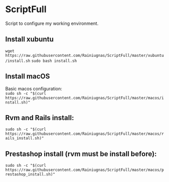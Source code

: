 # ScriptFull
Script to configure my working environment.

## Install xubuntu
`wget https://raw.githubusercontent.com/Rainiugnas/ScriptFull/master/xubuntu/install.sh`
`sudo bash install.sh`

## Install macOS
Basic macos configuration:  
`sudo sh -c "$(curl https://raw.githubusercontent.com/Rainiugnas/ScriptFull/master/macos/install.sh)"`

## Rvm and Rails install:  
`sudo sh -c "$(curl https://raw.githubusercontent.com/Rainiugnas/ScriptFull/master/macos/rails_install.sh)"`

## Prestashop install (rvm must be install before):  
`sudo sh -c "$(curl https://raw.githubusercontent.com/Rainiugnas/ScriptFull/master/macos/prestashop_install.sh)"`

